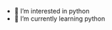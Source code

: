 - 👀 I’m interested in python 
- 🌱 I’m currently learning python

<!---
Priyanshu2002234/Priyanshu2002234 is a ✨ special ✨ repository because its `README.md` (this file) appears on your GitHub profile.
You can click the Preview link to take a look at your changes.
--->
